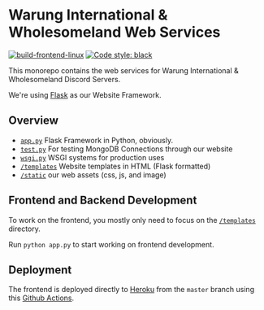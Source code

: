 # Warung International & Wholesomeland Web Services

[![build-frontend-linux](https://github.com/wholesomeland/web/actions/workflows/build-frontend-linux.yml/badge.svg)](https://github.com/wholesomeland/web/actions/workflows/build-frontend-linux.yml) [![Code style: black](https://img.shields.io/badge/code%20style-black-000000.svg)](https://github.com/psf/black)

This monorepo contains the web services for Warung International & Wholesomeland Discord Servers.

We're using [Flask](https://flask.palletsprojects.com/) as our Website Framework. 

## Overview

- [`app.py`](app.py) Flask Framework in Python, obviously. 
- [`test.py`](test.py) For testing MongoDB Connections through our website
- [`wsgi.py`](test.py) WSGI systems for production uses 
- [`/templates`](/templates) Website templates in HTML (Flask formatted) 
- [`/static`](/static) our web assets (css, js, and image)

## Frontend and Backend Development

To work on the frontend, you mostly only need to focus on the [`/templates`](/templates) directory. 

Run `python app.py` to start working on frontend development.

## Deployment

The frontend is deployed directly to [Heroku](https://heroku.com/) from the `master` branch using this [Github Actions](/.github/workflows/build-frontend-linux.yml).